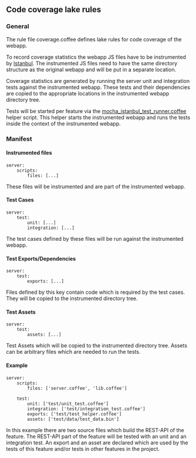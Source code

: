 ## Code coverage lake rules

### General

The rule file coverage.coffee defines lake rules for code coverage of the webapp.

To record coverage statistics the webapp JS files have to be instrumented by [Istanbul](https://github.com/gotwarlost/istanbul).
The instrumented JS files need to have the same directory structure as the original webapp and will be put in a
separate location.

Coverage statistics are generated by running the server unit and integration tests against the instrumented webapp.
These tests and their dependencies are copied to the appropriate locations in the instrumented webapp directory tree.

Tests will be started per feature via the [mocha_istanbul_test_runner.coffee](../../mocha_istanbul_test_runner.coffee)
helper script. This helper starts the instrumented webapp and runs the tests inside the context of the instrumented webapp.

### Manifest

#### Instrumented files
    server:
        scripts:
            files: [...]

These files will be instrumented and are part of the instrumented webapp.

#### Test Cases
    server:
        test:
            unit: [...]
            integration: [...]

The test cases defined by these files will be run against the instrumented webapp.

#### Test Exports/Dependencies
    server:
        test:
            exports: [...]

Files defined by this key contain code which is required by the test cases. They will be copied to the instrumented
directory tree.

#### Test Assets
    server:
        test:
            assets: [...]

Test Assets which will be copied to the instrumented directory tree. Assets can be arbitrary files which are needed to
run the tests.

#### Example
    server:
        scripts:
            files: ['server.coffee', 'lib.coffee']

        test:
            unit: ['test/unit_test.coffee']
            integration: ['test/integration_test.coffee']
            exports: ['test/test_helper.coffee']
            assets: ['test/data/test_data.bin']

In this example there are two source files which build the REST-API of the feature. The REST-API part of the feature
 will be tested with an unit and an integration test. An export and an asset are declared which are used by the tests of
 this feature and/or tests in other features in the project.
